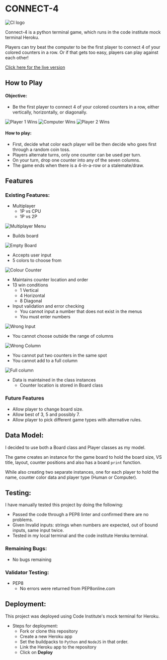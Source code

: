 # CONNECT-4

![CI logo](assets/images/readme/title_header.png)

Connect-4 is a python terminal game, which runs in the code institute mock terminal Heroku.

Players can try beat the computer to be the first player to connect 4 of your colored counters in a row.
Or if that gets too easy, players can play against each other!

[Click here for the live version](https://connect-4-ci.herokuapp.com/)

## How to Play
#### Objective:
* Be the first player to connect 4 of your colored counters in a row, either vertically, horizontally, or diagonally.

![Player 1 Wins](assets/images/readme/player_wins.png)
![Computer Wins](assets/images/readme/computer_wins.png)
![Player 2 Wins](assets/images/readme/player_two_wins.png)

#### How to play:
* First, decide what color each player will be then decide who goes first through a random coin toss.
* Players alternate turns, only one counter can be used per turn.
* On your turn, drop one counter into any of the seven columns.
* The game ends when there is a 4-in-a-row or a stalemate/draw.

## Features
### Existing Features:
* Multiplayer
    * 1P vs CPU
    * 1P vs 2P

![Multiplayer Menu](assets/images/readme/multiplayer.png)
* Builds board

![Empty Board](assets/images/readme/empty_board.png)
* Accepts user input
* 5 colors to choose from

![Colour Counter](assets/images/readme/colour_counter.png)
* Maintains counter location and order
* 13 win conditions
    * 1 Vertical
    * 4 Horizontal
    * 8 Diagonal
* Input validation and error checking
    * You cannot input a number that does not exist in the menus
    * You must enter numbers

![Wrong Input](assets/images/readme/wrong_input.png)
* You cannot choose outside the range of columns

![Wrong Column](assets/images/readme/wrong_column.png)
* You cannot put two counters in the same spot
* You cannot add to a full column

![Full column](assets/images/readme/full_column.png)

* Data is maintained in the class instances
    * Counter location is stored in Board class


### Future Features
* Allow player to change board size.
* Allow best of 3, 5 and possibly 7.
* Allow player to pick different game types with alternative rules.

## Data Model:
I decided to use both a Board class and Player classes as my model. 

The game creates an instance for the game board to hold the board size, VS title, layout, counter positions and also has a board `print` function.

While also creating two separate instances, one for each player to hold the name, counter color data and player type (Human or Computer).

## Testing:
I have manually tested this project by doing the following:
* Passed the code through a PEP8 linter and confirmed there are no problems.
* Given Invalid inputs: strings when numbers are expected, out of bound inputs, same input twice.
* Tested in my local terminal and the code institute Heroku terminal.

### Remaining Bugs:
* No bugs remaining

### Validator Testing:
* PEP8
    * No errors were returned from PEP8online.com

## Deployment:
This project was deployed using Code Institute's mock terminal for Heroku.
* Steps for deployment:
    * Fork or clone this repository
    * Create a new Heroku app
    * Set the buildpacks to `Python` and `NodeJS` in that order.
    * Link the Heroku app to the repository
    * Click on **Deploy**